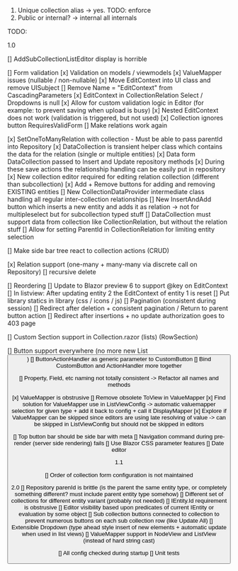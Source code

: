 1. Unique collection alias -> yes. TODO: enforce
2. Public or internal? -> internal all internals 

TODO:

1.0

[] AddSubCollectionListEditor display is horrible

[] Form validation
    [x] Validation on models / viewmodels
    [x] ValueMapper issues (nullable / non-nullable)
    [x] Move EditContext into UI class and remove UISubject
    [] Remove Name = "EditContext" from CascadingParameters
    [x] EditContext in CollectionRelation Select / Dropdowns is null
    [x] Allow for custom validation logic in Editor (for example: to prevent saving when upload is busy)
    [x] Nested EditContext does not work (validation is triggered, but not used)
    [x] Collection ignores button RequiresValidForm
    [] Make relations work again

[x] SetOneToManyRelation with collection 
    - Must be able to pass parentId into Repository
    [x] DataCollection is transient helper class which contains the data for the relation (single or multiple entities)
    [x] Data form DataCollection passed to Insert and Update repository methods
        [x] During these save actions the relationship handling can be easily put in repository
    [x] New collection editor required for editing relation collection (different than subcollection)
    [x] Add + Remove buttons for adding and removing EXISTING entities 
    [] New CollectionDataProvider intermediate class handling all regular inter-collection relationships
    [] New InsertAndAdd button which inserts a new entity and adds it as relation -> not for multipleselect but for subcollection typed stuff
    [] DataCollection must support data from collection like CollectionRelation, but without the relation stuff
    [] Allow for setting ParentId in CollectionRelation for limiting entity selection

[] Make side bar tree react to collection actions (CRUD)

[x] Relation support (one-many + many-many via discrete call on Repository) 
    [] recursive delete 

[] Reordering
    [] Update to Blazor preview 6 to support @key on EditContext
        [] In listview: After updating entity 2 the EditContext of entity 1 is reset
        [] Put library statics in library (css / icons / js)
    [] Pagination (consistent during session)
        [] Redirect after deletion + consistent pagination / Return to parent button action
        [] Redirect after insertions + no update authorization goes to 403 page

[] Custom Section support in Collection.razor (lists) (RowSection)

[] Button support everywhere (no more new List<Button>)
    [] ButtonActionHandler as generic parameter to CustomButton
    [] Bind CustomButton and ActionHandler more together

[] Property, Field, etc naming not totally consistent -> Refactor all names and methods

[x] ValueMapper is obstrusive
    [] Remove obsolete ToView in ValueMapper
    [x] Find solution for ValueMapper use in ListViewConfig -> automatic valuemapper selection for given type + add it back to config + call it DisplayMapper
    [x] Explore if ValueMapper can be skipped since editors are using late resolving of value -> can be skipped in ListViewConfig but should not be skipped in editors

[] Top button bar should be side bar with meta
[] Navigation command during pre-render (server side rendering) fails
[] Use Blazor CSS parameter features
[] Date editor

1.1

[] Order of collection form configuration is not maintained


2.0
[] Repository parenId is brittle (is the parent the same entity type, or completely something different? must include parent entity type somehow)
[] Different set of collections for different entity variant (probably not needed)
[] IEntity.Id requirement is obstrusive
[] Editor visibility based upon predicates of current IEntity or evaluation by some object
[] Sub collection buttons connected to collection to prevent numerous buttons on each sub collection row (like Update All)
[] Extensible Dropdown (type ahead style insert of new elements + automatic update when used in list views)
[] ValueMapper support in NodeView and ListView (instead of hard string cast)

[] All config checked during startup
[] Unit tests